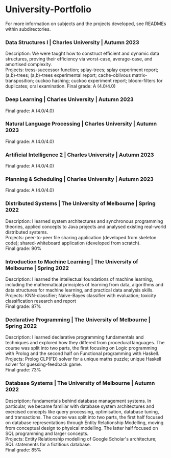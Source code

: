 # University-Portfolio

For more information on subjects and the projects developed, see READMEs within subdirectories.

### Data Structures I | Charles University | Autumn 2023
Description: We were taught how to construct efficient and dynamic data structures, proving their efficiency via worst-case, average-case, and amortised complexity. \
Projects: tress-successor function; splay-trees; splay experiment report; (a,b)-trees; (a,b)-trees experimental report; cache-oblivous matrix-transposition; cuckoo hashing; cuckoo experiment report; bloom-filters for duplicates; oral examination. 
Final grade: A (4.0/4.0)

### Deep Learning | Charles University | Autumn 2023
Final grade: A (4.0/4.0)

### Natural Language Processing | Charles University | Autumn 2023
Final grade: A (4.0/4.0)

### Artificial Intelligence 2 | Charles University | Autumn 2023
Final grade: A (4.0/4.0)

### Planning & Scheduling | Charles University | Autumn 2023
Final grade: A (4.0/4.0)


### Distributed Systems | The University of Melbourne | Spring 2022
Description: I learned system architectures and synchronous programming theories, applied concepts to Java projects and analysed existing real-world distributed systems. \
Projects: peer-to-peer file sharing application (developed from skeleton code); shared-whiteboard application (developed from scratch). \
Final grade: 90% 

### Introduction to Machine Learning | The University of Melbourne | Spring 2022
Description: I learned the intellectual foundations of machine learning, including the mathematical principles of learning from data, algorithms and data structures for machine learning, and practical data analysis skills. \
Projects: KNN-classifier; Naive-Bayes classifier with evaluation; toxicity classification research and report \
Final grade: 87% 

### Declarative Programming | The University of Melbourne | Spring 2022
Description: I learned declarative programming fundamentals and techniques and explored how they differed from procedural languages. The course was split into two parts, the first focusing on Logic programming with Prolog and the second half on Functional programming with Haskell. \
Projects: Prolog CLP(FD) solver for a unique maths puzzle; unique Haskell solver for guessing-feedback game. \
Final grade: 73% 

### Database Systems | The University of Melbourne | Autumn 2022
Description: fundamentals behind database management systems. In particular, we became familiar with database system architectures and exercised concepts like query processing, optimisation, database tuning, and transactions. The course was split into two parts, the first half focused on database representations through Entity Relationship Modelling, moving from conceptual design to physical modelling. The latter half focused on SQL programming and larger concepts. \
Projects: Entity Relationship modelling of Google Scholar's architecture; SQL statements for a fictitious database. \
Final grade: 85% 

